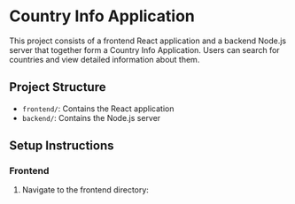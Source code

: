 # Country Info Application

This project consists of a frontend React application and a backend Node.js server that together form a Country Info Application. Users can search for countries and view detailed information about them.

## Project Structure

- `frontend/`: Contains the React application
- `backend/`: Contains the Node.js server

## Setup Instructions

### Frontend

1. Navigate to the frontend directory:
